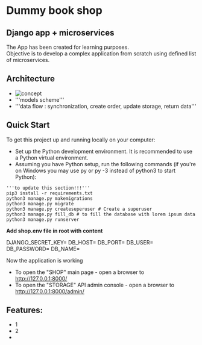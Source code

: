# Dummy book shop 

## Django app + microservices 

The App has been created for learning purposes. <br>
Objective is to develop a complex application from scratch using defined list of microservices. 

## Architecture

- ![concept](https://app.terrastruct.com/diagrams/1464302938#path=Overview.Shop%2520concept)
- '''models scheme'''
- '''data flow : synchronization, create order, update storage, return data'''

## Quick Start

To get this project up and running locally on your computer:

- Set up the Python development environment. It is recommended to use a Python virtual environment.
- Assuming you have Python setup, run the following commands (if you're on Windows you may use py or py -3 instead of python3 to start Python):

```
'''to update this section!!!'''
pip3 install -r requirements.txt
python3 manage.py makemigrations
python3 manage.py migrate
python3 manage.py createsuperuser # Create a superuser
python3 manage.py fill_db # to fill the database with lorem ipsum data
python3 manage.py runserver
```

**Add shop.env file in root with content**

DJANGO_SECRET_KEY=
DB_HOST=
DB_PORT=
DB_USER=
DB_PASSWORD=
DB_NAME=

Now the application is working
- To open the "SHOP" main page - open a browser to http://127.0.0.1:8000/
- To open the "STORAGE" API admin console - open a browser to http://127.0.0.1:8000/admin/

## Features:
- 1
- 2
- 
